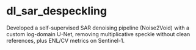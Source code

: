 # dl_sar_despeckling
Developed a self-supervised SAR denoising pipeline (Noise2Void) with a custom log-domain U-Net, removing multiplicative speckle without clean references, plus ENL/CV metrics on Sentinel-1.
